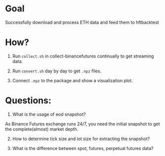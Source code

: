 # Goal 

Successfully download and process ETH 
data and feed them to hftbacktest


# How?

1. Run `collect.sh` in collect-binancefutures continually to get streaming data.

2. Run `convert.sh` day by day to get `.npz` files.

3. Connect `.npz` to the package and show a visualization plot.


# Questions:

1. What is the usage of eod snapshot?

As Binance Futures exchange runs 24/7, you need the initial snapshot to get the complete(almost) market depth.

2. How to determine tick size and lot size for extracting the snapshot?


2. What is the difference between spot, futures, perpetual futures data?



